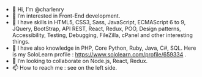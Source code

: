 - 👋 Hi, I’m @charlenry
- 👀 I’m interested in Front-End development.
- 🌱 I have skills in HTML5, CSS3, Sass, JavaScript, ECMAScript 6 to 9, JQuery, BootStrap, API REST, React, Redux, POO, Design patterns, Accessibility, Testing, Debugging, FileZilla, cPanel and other interesting things.
- 🌱 I have also knowledge in PHP, Core Python, Ruby, Java, C#, SQL. Here is my SoloLearn profile : https://www.sololearn.com/profile/659334 .
- 💞️ I’m looking to collaborate on Node.js, React, Redux.
- 📫 How to reach me : see on the left side.

<!---
charlenry/charlenry is a ✨ special ✨ repository because its `README.md` (this file) appears on your GitHub profile.
You can click the Preview link to take a look at your changes.
--->
